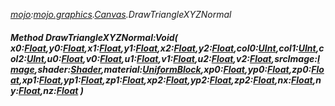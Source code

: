 _[mojo](../../modules/mojo/mojo-module.md):[mojo.graphics](../../modules/mojo/mojo-graphics.md).[Canvas](../../modules/mojo/mojo-graphics-canvas.md).DrawTriangleXYZNormal_
##### Method DrawTriangleXYZNormal:Void( x0:[Float](../../modules/wonkey/wonkey-types-float.md),y0:[Float](../../modules/wonkey/wonkey-types-float.md),x1:[Float](../../modules/wonkey/wonkey-types-float.md),y1:[Float](../../modules/wonkey/wonkey-types-float.md),x2:[Float](../../modules/wonkey/wonkey-types-float.md),y2:[Float](../../modules/wonkey/wonkey-types-float.md),col0:[UInt](../../modules/wonkey/wonkey-types-uint.md),col1:[UInt](../../modules/wonkey/wonkey-types-uint.md),col2:[UInt](../../modules/wonkey/wonkey-types-uint.md),u0:[Float](../../modules/wonkey/wonkey-types-float.md),v0:[Float](../../modules/wonkey/wonkey-types-float.md),u1:[Float](../../modules/wonkey/wonkey-types-float.md),v1:[Float](../../modules/wonkey/wonkey-types-float.md),u2:[Float](../../modules/wonkey/wonkey-types-float.md),v2:[Float](../../modules/wonkey/wonkey-types-float.md),srcImage:[Image](../../modules/mojo/mojo-graphics-image.md),shader:[Shader](../../modules/mojo/mojo-graphics-shader.md),material:[UniformBlock](../../modules/mojo/mojo-graphics-uniformblock.md),xp0:[Float](../../modules/wonkey/wonkey-types-float.md),yp0:[Float](../../modules/wonkey/wonkey-types-float.md),zp0:[Float](../../modules/wonkey/wonkey-types-float.md),xp1:[Float](../../modules/wonkey/wonkey-types-float.md),yp1:[Float](../../modules/wonkey/wonkey-types-float.md),zp1:[Float](../../modules/wonkey/wonkey-types-float.md),xp2:[Float](../../modules/wonkey/wonkey-types-float.md),yp2:[Float](../../modules/wonkey/wonkey-types-float.md),zp2:[Float](../../modules/wonkey/wonkey-types-float.md),nx:[Float](../../modules/wonkey/wonkey-types-float.md),ny:[Float](../../modules/wonkey/wonkey-types-float.md),nz:[Float](../../modules/wonkey/wonkey-types-float.md) )
